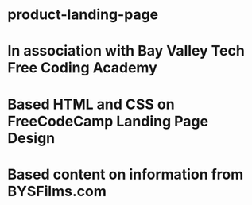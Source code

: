 # product-landing-page
# In association with Bay Valley Tech Free Coding Academy
# Based HTML and CSS on FreeCodeCamp Landing Page Design
# Based content on information from BYSFilms.com
